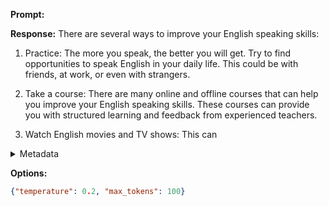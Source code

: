**Prompt:**


**Response:**
There are several ways to improve your English speaking skills:

1. Practice: The more you speak, the better you will get. Try to find opportunities to speak English in your daily life. This could be with friends, at work, or even with strangers.

2. Take a course: There are many online and offline courses that can help you improve your English speaking skills. These courses can provide you with structured learning and feedback from experienced teachers.

3. Watch English movies and TV shows: This can

<details><summary>Metadata</summary>

- Duration: 9055 ms
- Datetime: 2023-11-24T13:25:07.579764
- Model: gpt-4-0613

</details>

**Options:**
```json
{"temperature": 0.2, "max_tokens": 100}
```

